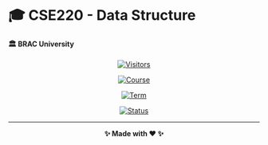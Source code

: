 # 🎓 CSE220 - Data Structure
#### 🏛️ BRAC University

<div align="center">

[![Visitors](https://api.visitorbadge.io/api/visitors?path=smmmsmo%2FCSE220&label=Visitors&countColor=%23FF6B6B&style=for-the-badge)](https://visitorbadge.io/status?path=smmmsmo%2FCSE220)

[![Course](https://img.shields.io/badge/Course-CSE220-4A90E2?style=for-the-badge&logoColor=white)](https://github.com/MostofaMorshedSayeem/CSE220)

[![Term](https://img.shields.io/badge/Term-Fall%202025-32CD32?style=for-the-badge&logoColor=white)](https://github.com/MostofaMorshedSayeem/CSE220)

[![Status](https://img.shields.io/badge/Status-Active-00D084?style=for-the-badge&logo=checkmarx&logoColor=white)](https://github.com/MostofaMorshedSayeem/CSE220)

---

**✨ Made with ❤️ ✨**

</div>